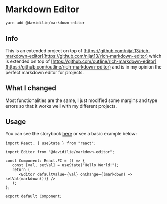 # Markdown Editor

`yarn add @davidilie/markdown-editor`

## Info

This is an extended project on top of [https://github.com/nijat13/rich-markdown-editor](https://github.com/nijat13/rich-markdown-editor) which is extended on top of [https://github.com/outline/rich-markdown-editor](https://github.com/outline/rich-markdown-editor) and is in my opinion the perfect markdown editor for projects.

## What I changed

Most functionalities are the same, I just modified some margins and type errors so that it works well with my different projects.

## Usage

You can see the storybook [here](https://markdown-editor.davidapps.dev) or see a basic example below:

```tsx
import React, { useState } from "react";

import Editor from "@davidilie/markdown-editor";

const Component: React.FC = () => {
   const [val, setVal] = useState("Hello World!");
   return (
      <Editor defaultValue={val} onChange={(markdown) => setVal(markdown())} />
   );
};

export default Component;
```
